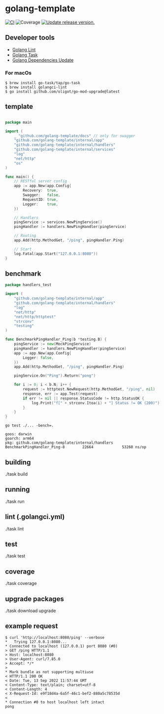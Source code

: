 # golang-template
[![CI](https://github.com/tj-actions/coverage-badge-go/workflows/CI/badge.svg)](https://github.com/tj-actions/coverage-badge-go/actions?query=workflow%3ACI)
![Coverage](https://img.shields.io/badge/Coverage-100.0%25-brightgreen)
[![Update release version.](https://github.com/tj-actions/coverage-badge-go/workflows/Update%20release%20version./badge.svg)](https://github.com/tj-actions/coverage-badge-go/actions?query=workflow%3A%22Update+release+version.%22)

## Developer tools
- [Golang Lint](https://golangci-lint.run/)
- [Golang Task](https://taskfile.dev/)
- [Golang Dependencies Update](https://github.com/oligot/go-mod-upgrade)

### For macOs
```shell
$ brew install go-task/tap/go-task
$ brew install golangci-lint
$ go install github.com/oligot/go-mod-upgrade@latest
```

## template
```go

package main

import (
    _ "github.com/golang-template/docs" // only for swagger
    "github.com/golang-template/internal/app"
    "github.com/golang-template/internal/handlers"
    "github.com/golang-template/internal/services"
    "log"
    "net/http"
    "os"
)

func main() {
    // RESTful server config
    app := app.New(app.Config{
        Recovery:  true,
        Swagger:   false,
        RequestID: true,
        Logger:    true,
    })

    // Handlers
    pingService := services.NewPingService()
    pingHandler := handlers.NewPingHandler(pingService)

    // Routing
    app.Add(http.MethodGet, "/ping", pingHandler.Ping)

    // Start
    log.Fatal(app.Start("127.0.0.1:8080"))
}
```

## benchmark
```go
package handlers_test

import (
	"github.com/golang-template/internal/app"
	"github.com/golang-template/internal/handlers"
	"log"
	"net/http"
	"net/http/httptest"
	"strconv"
	"testing"
)

func BenchmarkPingHandler_Ping(b *testing.B) {
	pingService := new(MockPingService)
	pingHandler := handlers.NewPingHandler(pingService)
	app := app.New(app.Config{
		Logger: false,
	})
	app.Add(http.MethodGet, "/ping", pingHandler.Ping)

	pingService.On("Ping").Return("pong")

	for i := 0; i < b.N; i++ {
		request := httptest.NewRequest(http.MethodGet, "/ping", nil)
		response, err := app.Test(request)
		if err != nil || response.StatusCode != http.StatusOK {
			log.Print("f[" + strconv.Itoa(i) + "] Status != OK (200)")
		}
	}
}
```

```shell
go test ./... -bench=.
```
````text
goos: darwin
goarch: arm64
pkg: github.com/golang-template/internal/handlers
BenchmarkPingHandler_Ping-8        22664             53260 ns/op
````

## building

./task build

## running

./task run

## lint (.golangci.yml)

./task lint

## test

./task test

## coverage

./task coverage

## upgrade packages

./task download upgrade

## example request
```text
$ curl 'http://localhost:8080/ping' --verbose
*   Trying 127.0.0.1:8080...
* Connected to localhost (127.0.0.1) port 8080 (#0)
> GET /ping HTTP/1.1
> Host: localhost:8080
> User-Agent: curl/7.85.0
> Accept: */*
>
* Mark bundle as not supporting multiuse
< HTTP/1.1 200 OK
< Date: Tue, 13 Sep 2022 11:57:44 GMT
< Content-Type: text/plain; charset=utf-8
< Content-Length: 4
< X-Request-Id: e9f18d4a-6a5f-46c1-bef2-880a5c78535d
<
* Connection #0 to host localhost left intact
pong
```
